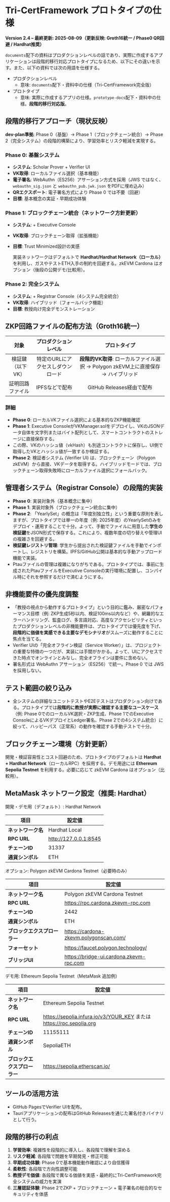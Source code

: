 # Tri-CertFramework プロトタイプの仕様
**Version 2.4 – 最終更新: 2025-08-09（更新反映: Groth16統一 / Phase0 QR回避 / Hardhat推奨）**

`documents`配下の資料はプロダクションレベルの話であり、実際に作成するアプリケーションは段階的移行対応プロトタイプになるため、以下にその違いを示す。また、以下の資料では次の用語を仕様する。
- プロダクションレベル
  - 意味: `documents`配下・資料中の仕様（Tri-CertFramework完全版）
- プロトタイプ
  - 意味: 実際に作成するアプリの仕様。`prototype-docs`配下・資料中の仕様。**段階的移行対応版**。

## 段階的移行アプローチ（現状反映）
**dev-plan準拠**: Phase 0（基盤）→ Phase 1（ブロックチェーン統合）→ Phase 2（完全システム）の段階的構築により、学習効率とリスク軽減を実現する。

### Phase 0: 基盤システム
- **システム**: Scholar Prover + Verifier UI
- **VK取得**: ローカルファイル選択（基本機能）
- **電子署名**: WebAuthn（ES256）アサーション方式を採用（JWS ではなく、`webauthn_sig.json` と `webauthn_pub.jwk.json` をPDFに埋め込み）
- **QRエクスポート**: 電子署名方式により Phase 0 では不要（回避）
- **目標**: 基本概念の実証・早期成功体験

### Phase 1: ブロックチェーン統合（ネットワーク方針更新）
- **システム**: + Executive Console
- **VK取得**: ブロックチェーン取得（拡張機能）
- **目標**: Trust Minimized設計の実感
  
  実装ネットワークはデフォルトで **Hardhat/Hardhat Network（ローカル）** を利用し、ガスやテストETH入手の制約を回避する。zkEVM Cardona はオプション（後段の公開デモ/比較用）。

### Phase 2: 完全システム
- **システム**: + Registrar Console（4システム完全統合）
- **VK取得**: ハイブリッド（フォールバック機能）
- **目標**: 教授向け完全デモンストレーション

## ZKP回路ファイルの配布方法（Groth16統一）
|対象|プロダクションレベル|プロトタイプ|
|:-:|:-:|:-:|
|検証鍵（以下VK）|特定のURLにアクセスしダウンロード|**段階的VK取得**: ローカルファイル選択 → Polygon zkEVM上に直接保存 → ハイブリッド|
|証明回路ファイル|IPFSなどで配布|GitHub Releases経由で配布|

### 詳細
- **Phase 0**: ローカルVKファイル選択による基本的なZKP機能確認
- **Phase 1**: Executive ConsoleがVKManager.solをデプロイし、VKのJSONデータ自体を文字列またはバイト配列として、スマートコントラクトのストレージに直接保存する。
- この際、VKのハッシュ値（vkHash）も別途コントラクトに保存し、UI側で取得したVKとハッシュ値が一致するか検証する。
- **Phase 2**: 検証者システム (Verifier UI) は、ブロックチェーン（Polygon zkEVM）から直接、VKデータを取得する。ハイブリッドモードでは、ブロックチェーン取得失敗時にローカルファイル選択にフォールバック。

## 管理者システム（Registrar Console）の段階的実装
- **Phase 0**: 実装対象外（基本概念に集中）
- **Phase 1**: 実装対象外（ブロックチェーン統合に集中）
- **Phase 2**: 「YearlySet」の概念は「年度別独立性」という重要な原則を表しますが、プロトタイプでは単一の年度（例: 2025年度）のYearlySetのみをデプロイ・運用することで十分。よって、手動でファイルに用意した**学生の検証鍵**をJSON形式で保存する。これにより、複数年度の切り替えや管理UIの複雑さを回避する。
- **検証鍵レジストリ管理**: 学生から提出された検証鍵ファイルを手動でインポートし、レジストリを構築。IPFS/GitHub公開は基本的な手動アップロード機能で実装。
- Ptauファイルの管理は複雑になりがちである。プロトタイプでは、事前に生成されたPtauファイルをExecutive Consoleの実行環境に配置し、コンパイル時にそれを参照するだけで済むようにする。

## 非機能要件の優先度調整
- 「教授の視点から動作するプロトタイプ」という目的に鑑み、厳密なパフォーマンス目標（例: ZKP生成5秒以内、検証100ms以内など）や、網羅的なエラーハンドリング、監査ログ、多言語対応、高度なアクセシビリティといったプロダクションレベルの非機能要件は、プロトタイプでは優先度を下げ、**段階的に価値を実感できる主要なデモシナリオ**がスムーズに動作することに焦点を当てる。
- Verifier UIの「完全オフライン検証（Service Worker）」は、プロジェクトの重要な特徴の一つだが、実装には手間がかかる。よって、UIにアクセスできた時点でオンラインとみなし、完全オフラインは要件に含めない。
- 署名形式は WebAuthn アサーション（ES256）で統一。Phase 0 では JWS を採用しない。

## テスト範囲の絞り込み
- 全システムの詳細なユニットテストやE2Eテストはプロダクション向けである。プロトタイプでは**段階的に教授が実際に確認する主要なユースケース**（例: Phase 0でのローカルVK選択・ZKP生成、Phase 1でのExecutive ConsoleによるVKデプロイとLedger署名、Phase 2での4システム統合）に絞って、ハッピーパス（正常系）の動作を確認する手動テストで十分。

## ブロックチェーン環境（方針更新）
開発・検証容易性とコスト回避のため、プロトタイプのデフォルトは **Hardhat + Hardhat Network**（ローカルRPC）を採用する。デモ用途には **Ethereum Sepolia Testnet** を利用する。必要に応じて zkEVM Cardona はオプション（比較用）。

## MetaMask ネットワーク設定（推奨: Hardhat）

開発・デモ用（デフォルト）: Hardhat Network

| 項目 | 設定値 |
|-----|--------|
| **ネットワーク名** | Hardhat Local |
| **RPC URL** | http://127.0.0.1:8545 |
| **チェーンID** | 31337 |
| **通貨シンボル** | ETH |

オプション: Polygon zkEVM Cardona Testnet（必要時のみ）

| 項目 | 設定値 |
|-----|--------|
| **ネットワーク名** | Polygon zkEVM Cardona Testnet |
| **RPC URL** | https://rpc.cardona.zkevm-rpc.com |
| **チェーンID** | 2442 |
| **通貨シンボル** | ETH |
| **ブロックエクスプローラー** | https://cardona-zkevm.polygonscan.com/ |
| **フォーセット** | https://faucet.polygon.technology/ |
| **ブリッジUI** | https://bridge-ui.cardona.zkevm-rpc.com |

デモ用: Ethereum Sepolia Testnet（MetaMask 追加例）

| 項目 | 設定値 |
|-----|--------|
| **ネットワーク名** | Ethereum Sepolia Testnet |
| **RPC URL** | https://sepolia.infura.io/v3/YOUR_KEY または https://rpc.sepolia.org |
| **チェーンID** | 11155111 |
| **通貨シンボル** | SepoliaETH |
| **ブロックエクスプローラー** | https://sepolia.etherscan.io/ |

## ツールの活用方法
- GitHub PagesでVerifier UIを配布。
- Tauriアプリケーションの配布はGitHub Releasesを通じた署名付きバイナリとして行う。

## 段階的移行の利点
1. **学習効率**: 複雑性を段階的に導入し、各段階で理解を深める
2. **リスク軽減**: 各段階で問題を早期発見・修正可能
3. **早期成功体験**: Phase 0で基本機能動作確認により自信獲得
4. **柔軟性**: 各段階で方向性調整可能
5. **教授デモ価値**: 各段階で異なる価値を実感・最終的にTri-CertFramework完全システムの威力を実演
6. **三層認証体験**: Phase 2でZKP + ブロックチェーン + 電子署名の総合的なセキュリティを体感
